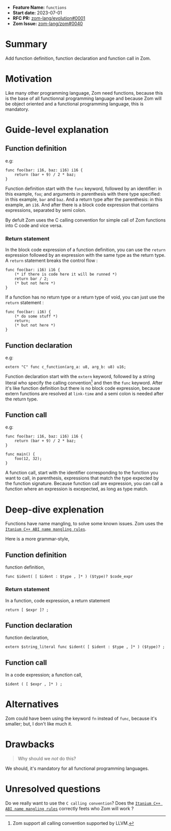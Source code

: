 - **Feature Name:** `functions`
- **Start date:** 2023-07-01
- **RFC PR:** [zom-lang/evolution#0001](https://github.com/zom-lang/evolution/pull/0001)
- **Zom Issue:** [zom-lang/zom#0040](https://github.com/zom-lang/zom/issues/0040)

# Summary
[summary]: #summary

Add function definition, function declaration and function call in Zom.

# Motivation
[motivation]: #motivation

Like many other programming language, Zom need functions, because this is the base of all functionnal programming language and because Zom will be
object oriented and a functional programming language, this is mandatory.

# Guide-level explanation
[guide-level-explanation]: #guide-level-explanation

## Function definition

e.g:
```Zom
func foo(bar: i16, baz: i16) i16 {
    return (bar + 9) / 2 * baz;
}
```

Function definition start with the `func` keyword, followed by an identifier: in this example, `foo`; and arguments in parenthesis with 
there type specified: in this example, `bar` and `baz`. And a return type after the parenthesis: in this example, an `i16`. And after there 
is a block code expression that contains expressions, separated by semi colon. 

By defult Zom uses the C calling convention for simple call of Zom functions into C code and vice versa.

### Return statement

In the block code expression of a function definition, you can use the `return` expression followed by an expression with the same type as the 
return type. A `return` statement breaks the control flow :

```Zom
func foo(bar: i16) i16 {
    (* if there is code here it will be runned *)
    return bar / 2;
    (* but not here *)
}
```

If a function has no return type or a return type of void, you can just use the `return` statement :

```Zom
func foo(bar: i16) {
    (* do some stuff *)
    return;
    (* but not here *)
}
```

## Function declaration

e.g:
```Zom
extern "C" func c_function(arg_a: u8, arg_b: u8) u16;
```

Function declaration start with the `extern` keyword, followed by a string literal who specify the calling convention[^1] and then the `func` keyword.
After it's like function definition but there is no block code expression, because extern functions are resolved at `link-time` and a semi colon is
needed after the return type.

## Function call

e.g:
```Zom
func foo(bar: i16, baz: i16) i16 {
    return (bar + 9) / 2 * baz;
}

func main() {
    foo(12, 32);
}
```

A function call, start with the identifier corresponding to the function you want to call, in parenthesis, expressions that match the type
expected by the function signature. Because function call are expression, you can call a function where an expression is excepected, as long
as type match.

# Deep-dive explenation
[deep-dive-explenation]: #deep-dive-explenation

Functions have name mangling, to solve some known issues. Zom uses the [`Itanium C++ ABI name mangling rules`](http://itanium-cxx-abi.github.io/cxx-abi/abi.html#mangling).

Here is a more grammar-style,

## Function definition

function definition,
```
func $ident( [ $ident : $type , ]* ) ($type)? $code_expr
```

### Return statement

In a function, code expression, a return statement
```
return [ $expr ]? ;
```

## Function declaration

function declaration,
```
extern $string_literal func $ident( [ $ident : $type , ]* ) ($type)? ;
```

## Function call

In a code expression; a function call,
```
$ident ( [ $expr , ]* ) ;
```

# Alternatives
[alternatives]: #alternatives

Zom could have been using the keyword `fn` instead of `func`, because it's smaller; but, I don't like much it.

# Drawbacks
[drawbacks]: #drawbacks

> Why should we *not* do this?

We should, it's mandatory for all functional programming languages.

# Unresolved questions
[unresolved-questions]: #unresolved-questions

Do we really want to use the `C calling convention`?
Does the [`Itanium C++ ABI name mangling rules`](http://itanium-cxx-abi.github.io/cxx-abi/abi.html#mangling) correctly feets who Zom will work ?

[^1]: Zom support all calling convention supported by LLVM.
